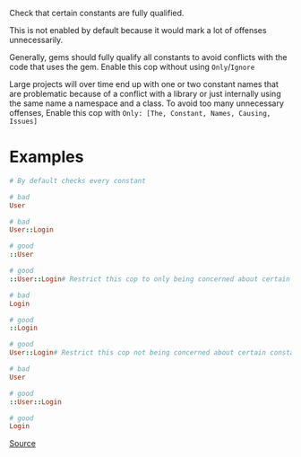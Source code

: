 
Check that certain constants are fully qualified.

This is not enabled by default because it would mark a lot of offenses
unnecessarily.

Generally, gems should fully qualify all constants to avoid conflicts with
the code that uses the gem. Enable this cop without using `Only`/`Ignore`

Large projects will over time end up with one or two constant names that
are problematic because of a conflict with a library or just internally
using the same name a namespace and a class. To avoid too many unnecessary
offenses, Enable this cop with `Only: [The, Constant, Names, Causing, Issues]`

# Examples

```ruby
# By default checks every constant

# bad
User

# bad
User::Login

# good
::User

# good
::User::Login# Restrict this cop to only being concerned about certain constants

# bad
Login

# good
::Login

# good
User::Login# Restrict this cop not being concerned about certain constants

# bad
User

# good
::User::Login

# good
Login
```

[Source](http://www.rubydoc.info/gems/rubocop/RuboCop/Cop/Lint/ConstantResolution)